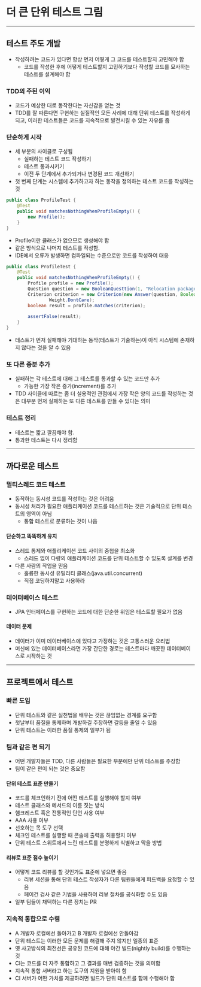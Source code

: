 # 더 큰 단위 테스트 그림

----------

## 테스트 주도 개발

- 작성하려는 코드가 있다면 항상 먼저 어떻게 그 코드를 테스트할지 고민해야 함
  - 코드를 작성한 후에 어떻게 테스트할지 고민하기보다 작성할 코드를 묘사하는 테스트를 설계해야 함

### TDD의 주된 이익

- 코드가 예상한 대로 동작한다는 자신감을 얻는 것
- TDD를 잘 따른다면 구현하는 실질적인 모든 사례에 대해 단위 테스트를 작성하게 되고, 이러한 테스트들은 코드를 지속적으로 발전시킬 수 있는 자유를 줌

### 단순하게 시작

- 세 부분의 사이클로 구성됨
  - 실패하는 테스트 코드 작성하기
  - 테스트 통과시키기
  - 이전 두 단계에서 추가되거나 변경된 코드 개선하기
- 첫 번째 단계는 시스템에 추가하고자 하는 동작을 정의하는 테스트 코드를 작성하는 것

```java
public class ProfileTest {
    @Test
    public void matchesNothingWhenProfileEmpty() {
        new Profile();
    }
}
```

- Profile이란 클래스가 없으므로 생성해야 함
- 같은 방식으로 나머지 테스트를 작성함.
- IDE에서 오류가 발생하면 컴파일되는 수준으로만 코드를 작성하여 대응

```java
public class ProfileTest {
    @Test
    public void matchesNothingWhenProfileEmpty() {
        Profile profile = new Profile();
        Question question = new BooleanQuesttion(1, "Relocation package?");
        Criterion criterion = new Criterion(new Answer(question, Boolean.TRUE),
                Weight.DontCare);
        boolean result = profile.matches(criterion);
        
        assertFalse(result);
    }
}
```

- 테스트가 먼저 실패해야 기대하는 동작(테스트가 기술하는)이 아직 시스템에 존재하지 않다는 것을 알 수 있음

### 또 다른 증분 추가

- 실패하는 각 테스트에 대해 그 테스트를 통과할 수 있는 코드만 추가
  - 가능한 가장 작은 증가(increment)를 추가
- TDD 사이클에 따르는 좀 더 실용적인 관점에서 가장 작은 양의 코드를 작성하는 것은 대부분 먼저 실패하는 또 다른 테스트를 만들 수 있다는 의미

### 테스트 정리

- 테스트는 짧고 깔끔해야 함.
- 통과한 테스트는 다시 정리함

-------------

## 까다로운 테스트

### 멀티스레드 코드 테스트

- 동작하는 동시성 코드를 작성하는 것은 어려움
- 동시성 처리가 필요한 애플리케이션 코드를 테스트하는 것은 기술적으로 단위 테스트의 영역이 아님
  - 통합 테스트로 분류하는 것이 나음

#### 단순하고 똑똑하게 유지

- 스레드 통제와 애플리케이션 코드 사이의 중첩을 최소화
  - 스레드 없이 다량의 애플리케이션 코드를 단위 테스트할 수 있도록 설계를 변경
- 다른 사람의 작업을 믿음
  - 훌륭한 동시성 유틸리티 클래스(java.util.concurrent)
  - 직접 코딩하지말고 사용하라

### 데이터베이스 테스트

- JPA 인터페이스를 구현하는 코드에 대한 단순한 위임은 테스트할 필요가 없음

#### 데이터 문제

- 데이터가 이미 데이터베이스에 있다고 가정하는 것은 고통스러운 요리법
- 머신에 있는 데이터베이스라면 가장 간단한 경로는 테스트마다 깨끗한 데이터베이스로 시작하는 것

-------------

## 프로젝트에서 테스트

### 빠른 도입

- 단위 테스트와 같은 실천법을 배우는 것은 끊임없는 경계를 요구함
- 첫날부터 품질을 통제하며 개발하길 주장하면 갈등을 줄일 수 있음
- 단위 테스트는 이러한 품질 통제의 일부가 됨

### 팀과 같은 편 되기

- 어떤 개발자들은 TDD, 다른 사람들은 필요한 부분에만 단위 테스트를 주장함
- 팀이 같은 편이 되는 것은 중요함

#### 단위 테스트 표준 만들기

- 코드를 체크인하기 전에 어떤 테스트를 실행해야 할지 여부
- 테스트 클래스와 메서드의 이름 짓는 방식
- 햄크레스트 혹은 전통적인 단언 사용 여부
- AAA 사용 여부
- 선호하는 목 도구 선택
- 체크인 테스트를 실행할 때 콘솔에 출력을 허용할지 여부
- 단위 테스트 스위트에서 느린 테스트를 분명하게 식별하고 막을 방법

#### 리뷰로 표준 점수 높이기

- 어떻게 코드 리뷰를 할 것인가도 표준에 넣으면 좋음
  - 리뷰 세션을 통해 단위 테스트 작성자가 다른 팀원들에게 피드백을 요청할 수 있음
  - 페이건 검사 같은 기법을 사용하여 리뷰 절차를 공식화할 수도 있음
- 일부 팀들이 채택하는 다른 장치는 PR

### 지속적 통합으로 수렴

- A 개발자 로컬에선 돌아가고 B 개발자 로컬에선 안돌아감
- 단위 테스트는 이러한 모든 문제를 해결해 주지 않지만 일종의 표준
- 옛 사고방식의 최전선은 공유된 코드에 대해 야간 빌드(nightly build)를 수행하는 것
- CI는 코드를 더 자주 통합하고 그 결과를 매번 검증하는 것을 의미함
- 지속적 통합 서버라고 하는 도구의 지원을 받아야 함
- CI 서버가 어떤 가치를 제공하려면 빌드가 단위 테스트를 함께 수행해야 함

